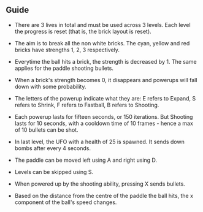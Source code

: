 ## Guide
* There are 3 lives in total and must be used across 3 levels. Each level the progress is reset (that is, the brick layout is reset).
* The aim is to break all the non white bricks. The cyan, yellow and red bricks have strengths 1, 2, 3 respectively.
* Everytime the ball hits a brick, the strength is decreased by 1. The same applies for the paddle shooting bullets.
* When a brick's strength becomes 0, it disappears and powerups will fall down with some probability.
* The letters of the powerup indicate what they are: E refers to Expand, S refers to Shrink, F refers to Fastball, B refers to Shooting.
* Each powerup lasts for fifteen seconds, or 150 iterations. But Shooting lasts for 10 seconds, with a cooldown time of 10 frames - hence a max of 10 bullets can be shot.
* In last level, the UFO with a health of 25 is spawned. It sends down bombs after every 4 seconds.

* The paddle can be moved left using A and right using D.
* Levels can be skipped using S.
* When powered up by the shooting ability, pressing X sends bullets.
* Based on the distance from the centre of the paddle the ball hits, the x component of the ball's speed changes.
